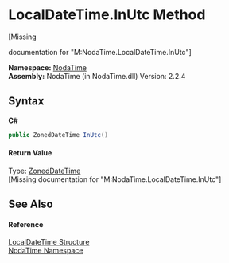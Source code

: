 # LocalDateTime.InUtc Method 
 

\[Missing <summary> documentation for "M:NodaTime.LocalDateTime.InUtc"\]

**Namespace:**&nbsp;<a href="N_NodaTime">NodaTime</a><br />**Assembly:**&nbsp;NodaTime (in NodaTime.dll) Version: 2.2.4

## Syntax

**C#**<br />
``` C#
public ZonedDateTime InUtc()
```


#### Return Value
Type: <a href="T_NodaTime_ZonedDateTime">ZonedDateTime</a><br />\[Missing <returns> documentation for "M:NodaTime.LocalDateTime.InUtc"\]

## See Also


#### Reference
<a href="T_NodaTime_LocalDateTime">LocalDateTime Structure</a><br /><a href="N_NodaTime">NodaTime Namespace</a><br />